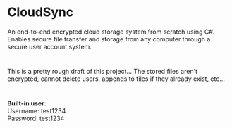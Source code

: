 # CloudSync
An end-to-end encrypted cloud storage system from scratch using C#. Enables secure file transfer and storage from any computer through a secure user account system.
#
This is a pretty rough draft of this project... The stored files aren't encrypted, cannot delete users, appends to files if they already exist, etc...
#
**Built-in user**:\
Username: test1234\
Password: test1234
